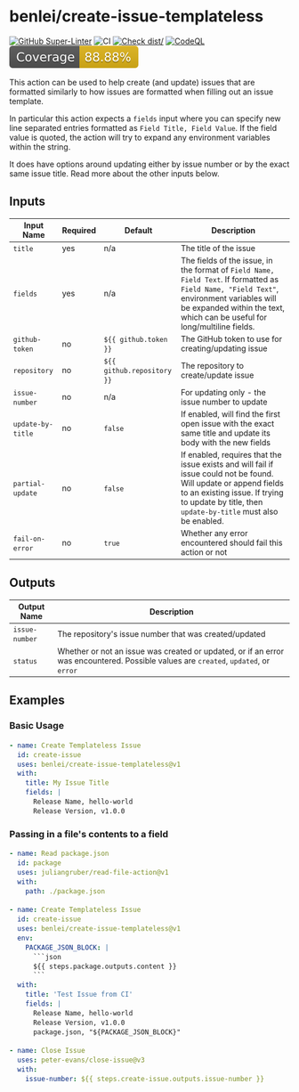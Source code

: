# benlei/create-issue-templateless

[![GitHub Super-Linter](https://github.com/benlei/create-issue-templateless/actions/workflows/linter.yml/badge.svg)](https://github.com/super-linter/super-linter)
![CI](https://github.com/benlei/create-issue-templateless/actions/workflows/ci.yml/badge.svg)
[![Check dist/](https://github.com/benlei/create-issue-templateless/actions/workflows/check-dist.yml/badge.svg)](https://github.com/benlei/create-issue-templateless/actions/workflows/check-dist.yml)
[![CodeQL](https://github.com/benlei/create-issue-templateless/actions/workflows/codeql-analysis.yml/badge.svg)](https://github.com/benlei/create-issue-templateless/actions/workflows/codeql-analysis.yml)
[![Coverage](./badges/coverage.svg)](./badges/coverage.svg)

This action can be used to help create (and update) issues that are formatted
similarly to how issues are formatted when filling out an issue template.

In particular this action expects a `fields` input where you can specify new
line separated entries formatted as `Field Title, Field Value`. If the field
value is quoted, the action will try to expand any environment variables within
the string.

It does have options around updating either by issue number or by the exact same
issue title. Read more about the other inputs below.

## Inputs

| Input Name        | Required | Default                    | Description                                                                                                                                                                                                            |
| ----------------- | -------- | -------------------------- | ---------------------------------------------------------------------------------------------------------------------------------------------------------------------------------------------------------------------- |
| `title`           | yes      | n/a                        | The title of the issue                                                                                                                                                                                                 |
| `fields`          | yes      | n/a                        | The fields of the issue, in the format of `Field Name, Field Text`. If formatted as `Field Name, "Field Text"`, environment variables will be expanded within the text, which can be useful for long/multiline fields. |
| `github-token`    | no       | `${{ github.token }}`      | The GitHub token to use for creating/updating issue                                                                                                                                                                    |
| `repository`      | no       | `${{ github.repository }}` | The repository to create/update issue                                                                                                                                                                                  |
| `issue-number`    | no       | n/a                        | For updating only - the issue number to update                                                                                                                                                                         |
| `update-by-title` | no       | `false`                    | If enabled, will find the first open issue with the exact same title and update its body with the new fields                                                                                                           |
| `partial-update`  | no       | `false`                    | If enabled, requires that the issue exists and will fail if issue could not be found. Will update or append fields to an existing issue. If trying to update by title, then `update-by-title` must also be enabled.    |
| `fail-on-error`   | no       | `true`                     | Whether any error encountered should fail this action or not                                                                                                                                                           |

## Outputs

| Output Name    | Description                                                                                                                          |
| -------------- | ------------------------------------------------------------------------------------------------------------------------------------ |
| `issue-number` | The repository's issue number that was created/updated                                                                               |
| `status`       | Whether or not an issue was created or updated, or if an error was encountered. Possible values are `created`, `updated`, or `error` |

## Examples

### Basic Usage

```yaml
- name: Create Templateless Issue
  id: create-issue
  uses: benlei/create-issue-templateless@v1
  with:
    title: My Issue Title
    fields: |
      Release Name, hello-world
      Release Version, v1.0.0
```

### Passing in a file's contents to a field

````yaml
- name: Read package.json
  id: package
  uses: juliangruber/read-file-action@v1
  with:
    path: ./package.json

- name: Create Templateless Issue
  id: create-issue
  uses: benlei/create-issue-templateless@v1
  env:
    PACKAGE_JSON_BLOCK: |
      ```json
      ${{ steps.package.outputs.content }}
      ```
  with:
    title: 'Test Issue from CI'
    fields: |
      Release Name, hello-world
      Release Version, v1.0.0
      package.json, "${PACKAGE_JSON_BLOCK}"

- name: Close Issue
  uses: peter-evans/close-issue@v3
  with:
    issue-number: ${{ steps.create-issue.outputs.issue-number }}
````
